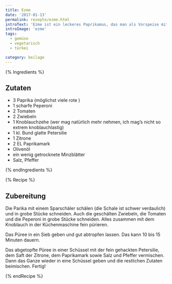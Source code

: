 ```yaml
---
title: Ezme
date: '2017-01-13'
permalink: rezepte/ezme.html
introText: 'Ezme ist ein leckeres Paprikamus, das man als Vorspeise mit ein wenig Brot essen kann. Ich bevorzuge es allerdings als Grundlage für meine Wraps. Ezme und/oder Humus kommen als Grundlage in die Wraps, dann weiteres Gemüse als eigentliche Füllung. Ezme ist dabei eine wichtige würzende Beigabe.'
introImage: 'ezme'
tags:
  - gemüse
  - vegetarisch
  - türkei

category: beilage
---
```


{% Ingredients %}

## Zutaten

- 3 Paprika (möglichst viele rote )
- 1 scharfe Peperoni
- 2 Tomaten
- 2 Zwiebeln
- 1 Knoblauchzehe (wer mag natürlich mehr nehmen, ich mag’s nicht so extrem knoblauchlastig)
- 1 kl. Bund glatte Petersilie
- 1 Zitrone
- 2 EL Paprikamark
- Olivenöl
- ein wenig getrocknete Minzblätter
- Salz, Pfeffer

{% endIngredients %}

{% Recipe %}

## Zubereitung

Die Parika mit einem Sparschäler schälen (die Schale ist schwer verdaulich) und in grobe Stücke schneiden. Auch die geschälten Zwiebeln, die Tomaten und die Peperoni in grobe Stücke schneiden. Alles zusammen mit dem Knoblauch in der Küchenmaschine fein pürieren.

Das Püree in ein Sieb geben und gut abtropfen lassen. Das kann 10 bis 15 Minuten dauern.

Das abgetopfte Püree in einer Schüssel mit der fein gehackten Petersilie, dem Saft der Zitrone, dem Paprikamark sowie Salz und Pfeffer vermischen.
Dann das Ganze wieder in eine Schüssel geben und die restlichen Zutaten beimischen. Fertig!

{% endRecipe %}
